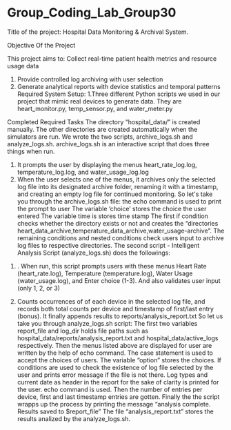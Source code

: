 # Group_Coding_Lab_Group30
Title of the project: Hospital Data Monitoring & Archival System.

Objective Of the Project

This project aims to:
Collect real-time patient health metrics and resource usage data
1. Provide controlled log archiving with user selection
2. Generate analytical reports with device statistics and temporal patterns
Required System Setup:
1.Three different Python scripts we used in our project that mimic real devices to generate data. They are heart_monitor.py, temp_sensor.py, and water_meter.py

Completed Required Tasks
The directory “hospital_data/” is created manually. The other directories are created automatically when the simulators are run.
We wrote the two scripts,  archive_logs.sh and analyze_logs.sh. 
archive_logs.sh is an interactive script that does three things when run. 
1. It prompts the user by displaying the menus heart_rate_log.log, temperature_log.log, and water_usage_log.log
2. When the user selects one of the menus, it archives only the selected log file into its designated archive folder, renaming it with a timestamp, and creating an empty log file for continued monitoring. 
So let's take you through the archive_logs.sh file:
the echo command is used to print the prompt to user
The variable ‘choice’ stores the choice the user entered
The variable time is stores time stamp
The first if condition checks whether the directory exists or not and creates the “directories heart_data_archive,temperature_data_archive,water_usage-archive”.
The remaining conditions and nested conditions check users input to  archive log files to respective directories.
The second script  - Intelligent Analysis Script (analyze_logs.sh) does the followings:
1) . When run, this script prompts users with these menus Heart Rate (heart_rate.log), Temperature (temperature.log), Water Usage (water_usage.log), and Enter choice (1-3). And also validates user input (only 1, 2, or 3)
2. Counts occurrences of of each device in the selected log file, and records both total counts per device and timestamp of first/last entry (bonus). It finally appends results to reports/analysis_report.txt
So let us take you through analyze_logs.sh script:
The first two variables report_file and log_dir holds file paths such as hospital_data/reports/analysis_report.txt and hospital_data/active_logs respectively.
Then the menus listed above are displayed for user are written by the help of echo command.
The case statement is used to accept the choices of users. The variable “option” stores the choices.
If conditions are used to check the existence of log file selected by the user and prints error message if the file is not there.
Log types and current date as header in the report for the sake of clarity is printed for the user. echo command is used.
Then the number of entries per device, first and last timestamp entries are gotten. Finally the the script wrapps up the process by printing the message  “analysis complete. Results saved to $report_file”
The file “analysis_report.txt”  stores the results analized by the analyze_logs.sh. 


